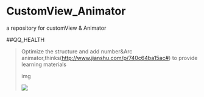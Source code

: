 # CustomView_Animator
a repository for customView & Animator

##QQ_HEALTH
>Optimize the structure and add number&Arc animator,thinks(http://www.jianshu.com/p/740c64ba15ac#) to provide learning materials<p>
>img <p>
![](https://github.com/xsfelvis/CusTomView_Animator/blob/master/customView/app/src/main/java/xsf/customView/views/GIF1.gif) 
